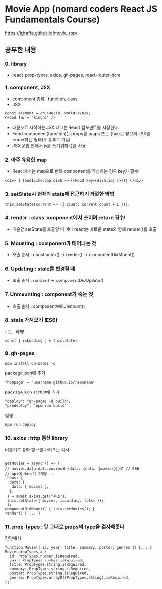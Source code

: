 # Movie App (nomard coders React JS Fundamentals Course)

<https://jgiraffe.github.io/movie_app/>

## 공부한 내용

### 0. library
- react, prop-types, axios, gh-pages, react-router-dom

### 1. component, JSX
- component 종류 : function, class 
- JSX
```
const element = <h1>Hello, world!</h1>;
<Food fav = "kimchi" />
```
- 대문자로 시작하는 JSX 태그는 React 컴포넌트를 지정한다.
- Food component(function)는 props를 props 또는 {fav}로 받으며 JSX를 return하는 형태(로 유추도 가능)
- JSX 문법 안에서 js를 쓰기위해 {}를 사용
### 2. 아주 유용한 map
- React에서는 map으로 반복 component를 작성하는 경우 key가 필수!

```
<div> { foodILike.map(dish => (<Food key={dish.id} />))} </div>
```

### 3. setState시 현재의 state에 접근하기 적절한 방법

```
this.setState(current => ({ count: current.count + 1 }));
```

### 4. render : class component에서 쓰이며 return 필수!
- 매순간 setState를 호출할 때 마다 react는 새로운 state와 함께 render()를 호출

### 5. Mounting : component가 태어나는 것

- 호출 순서 : constructor() -> render() -> componentDidMount()

### 6. Updating : state를 변경할 때

- 호출 순서 : render() -> componentDidUpdate()

### 7. Unmounting : component가 죽는 것

- 호출 순서 : componentWillUnmount()

### 8. state 가져오기 (ES6)
{ }는 객체!
```
const { isLoading } = this.state;
```
### 9. gh-pages

```
npm install gh-pages -g
```
package.json에 추가
```
"hompage" = "username.github.io/reponame"
```
package.json scrtipt에 추가
```
"deploy": "gh-pages -d build",
"predeploy": "npm run build"
```
실행
```
npm run deploy
```
### 10. axios : http 통신 library
비동기로 영화 정보를 가져오는 예시 
```

getMovies = async () => {
// movies.data.data.movies를 {data: {data: {movies}}}로 // ES6
// api에 data가 2개임...
 const {
  data: {
   data: { movies },
  },
 } = await axios.get("주소");
 this.setState({ movies, isLoading: false });
 };
componentDidMount() { this.getMovies(); }
render() { ... }
```
### 11. prop-types : 말 그대로 props의 type을 검사해준다
간단예시
```
function Movie({ id, year, title, summary, poster, genres }) {... }
Movie.propTypes = {
  id: PropTypes.number.isRequired,
  year: PropTypes.number.isRequired,
  title: PropTypes.string.isRequired,
  summary: PropTypes.string.isRequired,
  poster: PropTypes.string.isRequired,
  genres: PropTypes.arrayOf(PropTypes.string).isRequired,
};
```

